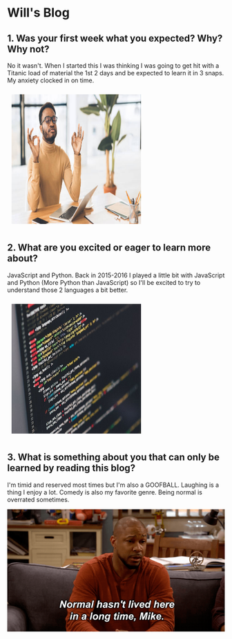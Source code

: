 # Will's Blog

## 1. Was your first week what you expected? Why? Why not?
No it wasn't. When I started this I was thinking I was going to get hit with a Titanic load of material the 1st 2 days and be expected to learn it in 3 snaps. My anxiety clocked in on time.

<img src="myblog/img/Woosah.jpg" alt="breathe" style="height: 300px; width: 300px; margin: 10px;" />

## 2. What are you excited or eager to learn more about? 
JavaScript and Python. Back in 2015-2016 I played a little bit with JavaScript and Python (More Python than JavaScript) so I'll be excited to try to understand those 2 languages a bit better.

<img src="myblog/img/Code pic.jpg" alt="code screen" style="height: 300px; width: 300px; margin: 10px;" />

## 3. What is something about you that can only be learned by reading this blog?
I'm timid and reserved most times but I'm also a GOOFBALL. Laughing is a thing I enjoy a lot. Comedy is also my favorite genre. Being normal is overrated sometimes.

<img src="myblog/img/Comedy.gif" alt="Facts" />